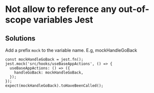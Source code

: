 # Not allow to reference any out-of-scope variables Jest

## Solutions

Add a prefix `mock` to the variable name. E.g, mockHandleGoBack

```
const mockHandleGoBack = jest.fn();
jest.mock('src/hooks/useBaseAppActions', () => {
  useBaseAppActions: () => ({
    handleGoBack: mockHandleGoBack,
  });
});
expect(mockHandleGoBack).toHaveBeenCalled();
```
